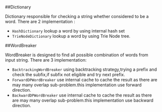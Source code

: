 
##Dictionary 

Dictionary responsible  for checking a string whether considered to be a word. There are 2 
implementation :
- `HashDictionary`  lookup a word by using internal hash set
- `TrieNodeDictionary` lookup a word by using Trie Node tree.



##WordBreaker 

WordBreaker is designed to find all possible combination of words from input string.
There are 3 implementation:
- `BacktrackingWordBreaker`   using backtracking strategy,trying a prefix and check the subfix,if subfix not eligible and try next prefix. 
- `ForwardDPWordBreaker`  use internal cache to cache the result as there are may many overlap sub-problem.this implementation use forward direction.
- `BackwardDPWordBreaker`  use internal cache to cache the result as there are may many overlap sub-problem.this implementation use  backward direction.